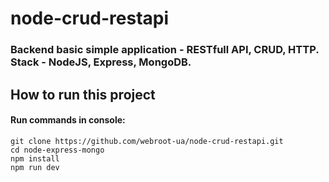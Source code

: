 # node-crud-restapi
### Backend basic simple application - RESTfull API, CRUD, HTTP. Stack - NodeJS, Express, MongoDB.

## How to run this project

#### Run commands in console: 
```
git clone https://github.com/webroot-ua/node-crud-restapi.git
cd node-express-mongo
npm install
npm run dev
```
